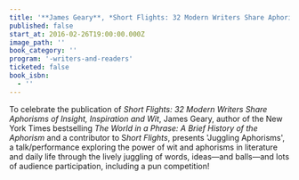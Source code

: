 ```yaml
---
title: '**James Geary**, *Short Flights: 32 Modern Writers Share Aphorisms of Insight, Inspiration and Wit*'
published: false
start_at: 2016-02-26T19:00:00.000Z
image_path: ''
book_category: ''
program: '-writers-and-readers'
ticketed: false
book_isbn:
  - ''
---
```


To celebrate the publication of *Short Flights: 32 Modern Writers Share Aphorisms of Insight, Inspiration and Wit*, James Geary, author of the New York Times bestselling *The World in a Phrase: A Brief History of the Aphorism* and a contributor to S*hort Flights*, presents 'Juggling Aphorisms', a talk/performance exploring the power of wit and aphorisms in literature and daily life through the lively juggling of words, ideas—and balls—and lots of audience participation, including a pun competition!